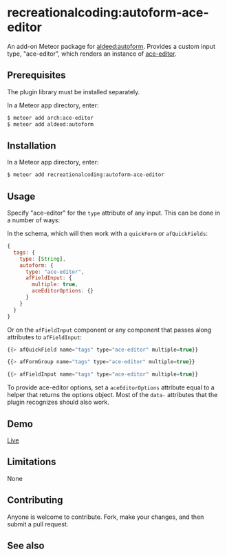 recreationalcoding:autoform-ace-editor
======================================

An add-on Meteor package for [aldeed:autoform](https://github.com/aldeed/meteor-autoform). Provides a custom input type, "ace-editor", which renders an instance of [ace-editor](https://github.com/ajaxorg/ace).

## Prerequisites

The plugin library must be installed separately.

In a Meteor app directory, enter:

```bash
$ meteor add arch:ace-editor
$ meteor add aldeed:autoform
```


## Installation

In a Meteor app directory, enter:

```bash
$ meteor add recreationalcoding:autoform-ace-editor
```

## Usage

Specify "ace-editor" for the `type` attribute of any input. This can be done in a number of ways:

In the schema, which will then work with a `quickForm` or `afQuickFields`:

```js
{
  tags: {
    type: [String],
    autoform: {
      type: "ace-editor",
      afFieldInput: {
        multiple: true,
        aceEditorOptions: {}
      }
    }
  }
}
```

Or on the `afFieldInput` component or any component that passes along attributes to `afFieldInput`:

```js
{{> afQuickField name="tags" type="ace-editor" multiple=true}}

{{> afFormGroup name="tags" type="ace-editor" multiple=true}}

{{> afFieldInput name="tags" type="ace-editor" multiple=true}}
```

To provide ace-editor options, set a `aceEditorOptions` attribute equal to a helper that returns the options object. Most of the `data-` attributes that the plugin recognizes should also work.

## Demo

[Live](http://autoform.meteor.com/types)

## Limitations

None

## Contributing

Anyone is welcome to contribute. Fork, make your changes, and then submit a pull request.

## See also


